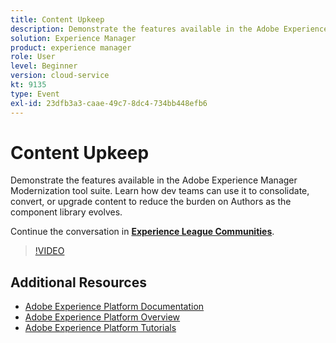```yaml
---
title: Content Upkeep
description: Demonstrate the features available in the Adobe Experience Manager Modernization tool suite. Learn how dev teams can use it to consolidate, convert, or upgrade content to reduce the burden on Authors as the component library evolves.
solution: Experience Manager
product: experience manager
role: User
level: Beginner
version: cloud-service
kt: 9135
type: Event
exl-id: 23dfb3a3-caae-49c7-8dc4-734bb448efb6
---
```

# Content Upkeep

Demonstrate the features available in the Adobe Experience Manager Modernization tool suite. Learn how dev teams can use it to consolidate, convert, or upgrade content to reduce the burden on Authors as the component library evolves.

Continue the conversation in **[Experience League Communities](https://adobe.ly/3zJuUBH)**.

>[!VIDEO](https://video.tv.adobe.com/v/337577/?quality=12&learn=on&hidetitle=true)

## Additional Resources

- [Adobe Experience Platform Documentation](https://experienceleague.adobe.com/docs/experience-platform.html)
- [Adobe Experience Platform Overview](https://experienceleague.adobe.com/docs/experience-platform/landing/home.html)
- [Adobe Experience Platform Tutorials](https://experienceleague.adobe.com/docs/platform-learn/tutorials/overview.html?lang=en)
